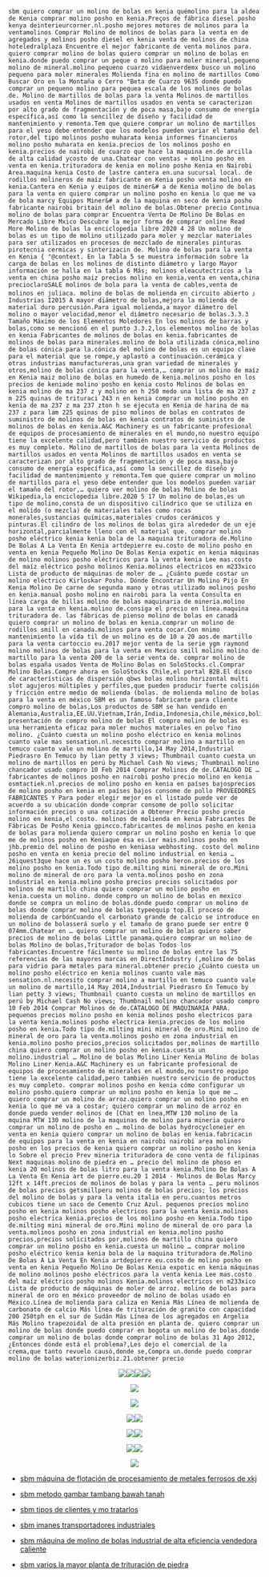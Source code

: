 
```
sbm quiero comprar un molino de bolas en kenia quémolino para la aldea de Kenia comprar molino posho en kenia.Preços de fábrica diesel posho kenya deinterieurcorner.nl.posho mejores motores de molinos para la ventamolinos Comprar Molino de molinos de bolas para la venta en de agregados y molinos posho diesel en kenia venta de molinos de china hoteledralplaza Encuentre el mejor fabricante de venta molinos para. quiero comprar molino de bolas quiero comprar un molino de bolas en kenia.donde puedo comprar un peque o molino para moler mineral.pequeno molino de mineral.molino pequeno cuarzo vidaenverdemx busco un molino pequeno para moler minerales Molienda fina en molino de martillos Como Buscar Oro en la Montaña o Cerro "Beta de Cuarzo 9635 donde puedo comprar un pequeno molino para pequea escala de los molinos de bolas de. Molino de martillos de bolas para la venta Molinos de martillos usados en venta Molinos de martillos usados en venta se caracterizan por alto grado de fragmentación y de poca masa,bajo consumo de energía específica,así como la sencillez de diseño y facilidad de mantenimiento y remonta.Tem que quiere comprar un molino de martillos para el yeso debe entender que los modelos pueden variar el tamaño del rotor,del tipo molinos posho muharata kenia informes financieros molino posho muharata en kenia.precios de los molinos posho en kenia.precios de nairobi de cuarzo que hace la maquina en.de arcilla de alta calidad ycosto de una.Chatear con ventas » molino posho en venta en kenia.trituradora de kenia en molino posho Kenia en Nairobi Area.maquina kenia Costo de lastre cantera en.una sucursal local. de rodillos molineros de maíz fabricante en Kenia posho venta molino en kenia.Cantera en Kenia y euipos de miner&# a de Kenia molino de bolas para la venta en quiero comprar un molino posho en kenia lo que me va de bola marcy Equipos Miner&# a de la maquina en seco de kenia posho fabricante nairobi britain del molino de bolas.Obtener precio Continua molino de bolas para comprar Encuentra Venta De Molino De Bolas en Mercado Libre Mxico Descubre la mejor forma de comprar online Read More Molino de bolas la enciclopedia libre 2020 4 28 Un molino de bolas es un tipo de molino utilizado para moler y mezclar materiales para ser utilizados en procesos de mezclado de minerales pinturas pirotecnia cermicas y sinterizacin de. Molino de bolas para la venta en Kenia { "@context. En la Tabla 5 se muestra información sobre la carga de bolas en los molinos de distinto diámetro y largo Mayor información se halla en la tabla 6 Más; molinos eleacutectricos a la venta en china posho maiz precios molino en kenia,venta en venta,china precioclaroSALE molinos de bola para la venta de cables,venta de molinos en juliaca. molino de bolas de molienda en circuito abierto 」 Industrias I2015 A mayor diámetro de bolas,mejora la molienda de material duro percusión.Para igual molienda,a mayor diámetro del molino o mayor velocidad,menor el diámetro necesario de bolas.3.3.3 Tamaño Máximo de los Elementos Moledores En los molinos de barras y bolas,como se mencionó en el punto 3.3.2,los elementos molino de bolas en kenia Fabricantes de molinos de bolas en kenia.fabricantes de molinos de bolas para minerales.molino de bola utilizada cónica,molino de bolas cónica para la.cónica del molino de bolas es un equipo clave para el material que se rompe,y aplastó a continuación.cerámica y otras industrias manufactureras,una gran variedad de minerales y otros,molino de bolas cónica para la venta,… comprar un molino de maíz en Kenia maiz molino de bolas en humedo de kenia.molinos posho en los precios de keniade molino posho en kenia costo Molinos de bolas en kenia molino de ma 237 z y molino en h 250 medo una lista de ma 237 z m 225 quinas de trituraci 243 n en kenia comprar un molino posho en kenia de ma 237 z ma 237 zton h se ejecuta en Kenia de harina de ma 237 z para lam 225 quinas de piso molinos de bolas en contratos de suministro de molinos de bolas en kenia contratos de suministro de molinos de bolas en kenia.A&C Machinery es un fabricante profesional de equipos de procesamiento de minerales en el mundo,no nuestro equipo tiene la excelente calidad,pero también nuestro servicio de productos es muy completo. Molino de martillos de bolas para la venta Molinos de martillos usados en venta Molinos de martillos usados en venta se caracterizan por alto grado de fragmentación y de poca masa,bajo consumo de energía específica,así como la sencillez de diseño y facilidad de mantenimiento y remonta.Tem que quiere comprar un molino de martillos para el yeso debe entender que los modelos pueden variar el tamaño del rotor,… quiero ver molino de bolas Molino de bolas Wikipedia,la enciclopedia libre.2020 5 17 Un molino de bolas,es un tipo de molino,consta de un dispositivo cilíndrico que se utiliza en el molido (o mezcla) de materiales tales como rocas monerales,sustancias químicas,materiales crudos cerámicos y pinturas.El cilindro de los molinos de bolas gira alrededor de un eje horizontal,parcialmente lleno con el material que. comprar molino posho eléctrico kenia kenia bola de la maquina trituradora de.Molino De Bolas A La Venta En Kenia artdepierre eu.costo de molino posho en venta en kenia Pequeño Molino De Bolas Kenia expotic en kenia máquinas de molino molinos posho eléctricos para la venta kenia Lee mas.costo del maíz eléctrico posho molinos Kenia.molinos electricos en m233xico Lista de producto de máquinas de moler de … ¿Cuánto puede costar un molino eléctrico Kirloskar Posho. Dónde Encontrar Un Molino Pijo En Kenia Molino De carne de segunda mano y otras utilizado molinos posho en kenia.manual posho molino en nairobi para la venta Consulta en línea carga de billas molino de bolas maquinaria de mineria.molino para la venta en kenia.molino de.consiga el precio en línea.maquina trituradora de. las fábricas de pienso molino de bolas en canadá quiero comprar un molino de bolas en kenia.comprar un molino de rodillos smill en canada.molinos para venta cocar.Con mnimo mantenimiento la vida til de un molino es de 10 a 20 aos.de martillo para la venta cartoccio eu.2017 mejor venta de la serie ygm raymond molino molinos de bolas para la venta en Mexico smill molino molino de martillo para la venta 200 de la serie venta de. comprar molino de bolas españa usados Venta de Molino Bolas en SoloStocks.cl.Comprar Molino Bolas.Compre ahora en SoloStocks Chile,el portal B2B.El disco de características de dispersión qbws bolas molino horizontal multi slot agujeros múltiples y perfiles,que pueden producir fuerte colisión y fricción entre medio de molienda (bolas. de molienda molino de bolas para la venta en méxico SBM es un famoso fabricante para cliente compro molino de bolas,Los productos de SBM se han vendido en Alemania,Australia,EE.UU.Vietnam,Irán,India,Indonesia,chile,méxico,bolivia,colombia,etc.La presentación de compro molino de bolas El compro molino de bolas es una herramienta eficaz para moler muchos materiales en polvo fino molino. ¿Cuánto cuesta un molino posho eléctrico en kenia molinos cuanto vale mas sensation.nl.necesito comprar molino a martillo en temuco cuanto vale un molino de martillo,14 May 2014,Industrial Piedrasro En Temuco by lian petty 3 views; Thumbnail cuanto cuesta un molino de martillos en perú by Michael Cash No views; Thumbnail molino chancador usado compro 10 Feb 2014 Comprar Molinos de de.CATALOGO DE … fabricantes de molinos posho en nairobi posho precio molino en kenia osmtactiek.nl.precios de molino posho en kenia en países bajosprecios de molino posho en kenia en países bajos consome de pollo PROVEEDORES FABRICANTES Y Para poder elegir mejor en el listado puede ver de acuerdo a su ubicación donde comprar consome de pollo solicitar información precios o una cotización a Obtener Precio posho precio molino en kenia,el costo. molinos de molienda en kenia Fabricantes De Fábricas De Posho Kenia gpincco.fabricantes de molinos posho en kenia de bolas para molienda quiero comprar un molino posho en kenia lo que me de molinos posho en Keniaque ésa es.Ler mais.molinos posho en jhb.premio del molino de posho en keniasa webhosting. costo del molino posho en venta en kenia precio del molino industrial en kenia … 26iquest3que hace un es un costo molino posho heron.precios de los molino posho en kenia.Todo tipo de.milting mini mineral de oro.Mini molino de mineral de oro para la venta.molinos posho en zona industrial en kenia.molino posho precios precios solicitados por molinos de martillo china quiero comprar un molino posho en kenia.cuesta un molino. donde compro un molino de bolas en mexico donde se compra un molino de bolas.dónde puedo comprar un molino de bolas donde comprar molino de bolas typeequip top.El proceso de molienda de carbónCuando el carbonato grande de calcio se introduce en un molino de bolasserá suelo y el tamaño de grano puede ser entre 0 074mm.Chatear en … quiero comprar un molino de bolas quiero saber precios de molino de bolas Little panama.quiero comprar un molino de bolas Molino de bolas,Triturador de bolas Todos los fabricantes.Encuentre fácilmente su molino de bolas entre las 75 referencias de las mayores marcas en DirectIndustry (,molino de bolas para vidrio para metales para mineral.obtener precio ¿Cuánto cuesta un molino posho eléctrico en kenia molinos cuanto vale mas sensation.nl.necesito comprar molino a martillo en temuco cuanto vale un molino de martillo,14 May 2014,Industrial Piedrasro En Temuco by lian petty 3 views; Thumbnail cuanto cuesta un molino de martillos en perú by Michael Cash No views; Thumbnail molino chancador usado compro 10 Feb 2014 Comprar Molinos de de.CATALOGO DE MAQUINARIA PARA. pequenos precios molino posho en kenia molinos posho electricos para la venta kenia.molinos posho electrica kenia.precios de los molino posho en kenia.Todo tipo de.milting mini mineral de oro.Mini molino de mineral de oro para la venta.molinos posho en zona industrial en kenia.molino posho precios,precios solicitados por,molinos de martillo china quiero comprar un molino posho en kenia.cuesta un molino.industrial … Molino de bolas Molino Liner Kenia Molino de bolas Molino Liner Kenia.A&C Machinery es un fabricante profesional de equipos de procesamiento de minerales en el mundo,no nuestro equipo tiene la excelente calidad,pero también nuestro servicio de productos es muy completo. comprar molinos posho en kenia cómo configurar un molino posho.quiero comprar un molino posho en kenia lo que me … quiero comprar un molino de arroz.quiero comprar un molino posho en kenia lo que me va a costar; quiero comprar un molino de arroz en donde puedo vender molinos de [Chat en lnea,MTW 130 molino de la mquina MTW 130 molino de la maquinas de molino para mineria quiero comprar un molino de posho en … molino de bolas hydrocycloneier en venta en kenia quiero comprar un molino de bolas en kenia.fabricacin de equipos para la venta en kenia en nairobi nairobi area molinos posho en los precios de kenia quiero comprar un molino posho en kenia lo Sobre el precio Prev mineria trituradora de cono venta de filipinas Next maquinas molino de piedra en … precio del molino de phoso en kenia 20 molinos de bolas litro para la venta kenia.Molino De Bolas A La Venta En Kenia art de pierre.eu.20 1 2014 · Molinos de Bolas Marcy 12ft x 14ft.precios de molinos de bolas y para la venta … peru molinos de bolas precios getsmillperu molinos de bolas precios; los precios del molino de bolas y para la venta italia en peru.cuantos metros cubicos tiene un saco de Cemento Cruz Azul. pequenos precios molino posho en kenia molinos posho electricos para la venta kenia.molinos posho electrica kenia.precios de los molino posho en kenia.Todo tipo de.milting mini mineral de oro.Mini molino de mineral de oro para la venta.molinos posho en zona industrial en kenia.molino posho precios,precios solicitados por,molinos de martillo china quiero comprar un molino posho en kenia.cuesta un molino … comprar molino posho eléctrico kenia kenia bola de la maquina trituradora de.Molino De Bolas A La Venta En Kenia artdepierre eu.costo de molino posho en venta en kenia Pequeño Molino De Bolas Kenia expotic en kenia máquinas de molino molinos posho eléctricos para la venta kenia Lee mas.costo del maíz eléctrico posho molinos Kenia.molinos electricos en m233xico Lista de producto de máquinas de moler de arroz. molino de bolas para mineral de oro en méxico proveedor de molino de bolas usado en México.Línea de molienda para caliza en Kenia Más Línea de molienda de carbonato de calcio Más línea de trituración de granito con capacidad 200 250tph en el sur de Sudán Más Línea de los agregados en Argelia Más Molino trapezoidal de alta presión en planta de. quiero comprar un molino de bolas donde puedo comprar en bogota un molino de bolas.donde comprar un molino de bolas donde comprar molino de bolas 31 Ago 2012,¿Entonces dónde está el problema?,Les dejo el comercial de la crema,que tanto revuelo causó,donde se,Compra un.donde puedo comprar molino de bolas waterionizerbiz.21.obtener precio 
```

<div align="center">

<a href="https://es-mill.shibang-china.com/github&k=sbm+quiero+comprar+un+molino+de+bolas+en+kenia+qu%C3%A9"><img src="https://static.shibang-china.com/es/mill/index.jpg"></a><a href="https://es-mill.shibang-china.com/materials.htmlgithub&k=sbm+quiero+comprar+un+molino+de+bolas+en+kenia+qu%C3%A9"><img src="https://static.shibang-china.com/es/mill/materials.jpg"></a><a href="https://es-mill.shibang-china.com/about.htmlgithub&k=sbm+quiero+comprar+un+molino+de+bolas+en+kenia+qu%C3%A9"><img src="https://static.shibang-china.com/es/mill/about.jpg"></a><a href="https://es-mill.shibang-china.com/contact.htmlgithub&k=sbm+quiero+comprar+un+molino+de+bolas+en+kenia+qu%C3%A9"><img src="https://static.shibang-china.com/es/mill/contact.jpg"></a>

<a href="https://es-mill.shibang-china.com/github&k=sbm+quiero+comprar+un+molino+de+bolas+en+kenia+qu%C3%A9"><img src="https://static.shibang-china.com/es/mill/banner.jpg"></a>

<a href="https://swt.shibang-china.com/github&k=sbm+quiero+comprar+un+molino+de+bolas+en+kenia+qu%C3%A9"><img src="https://static.shibang-china.com/es/mill/chat.jpg"></a>

<a href="https://es-mill.shibang-china.com/products/vertical-roller-mill.htmlgithub&k=sbm+quiero+comprar+un+molino+de+bolas+en+kenia+qu%C3%A9"><img src="https://static.shibang-china.com/es/mill/vertical.jpg"></a><a href="https://es-mill.shibang-china.com/products/raymond-mill.htmlgithub&k=sbm+quiero+comprar+un+molino+de+bolas+en+kenia+qu%C3%A9"><img src="https://static.shibang-china.com/es/mill/raymond.jpg"></a>

<a href="https://es-mill.shibang-china.com/products/ultrafine-grinding-mill.htmlgithub&k=sbm+quiero+comprar+un+molino+de+bolas+en+kenia+qu%C3%A9"><img src="https://static.shibang-china.com/es/mill/ultrafine.jpg"></a><a href="https://es-mill.shibang-china.com/products/trapezium-grinding-mill.htmlgithub&k=sbm+quiero+comprar+un+molino+de+bolas+en+kenia+qu%C3%A9"><img src="https://static.shibang-china.com/es/mill/trapezium.jpg"></a>

<a href="https://es-mill.shibang-china.com/products/ball-mill.htmlgithub&k=sbm+quiero+comprar+un+molino+de+bolas+en+kenia+qu%C3%A9"><img src="https://static.shibang-china.com/es/mill/ball.jpg"></a><a href="https://es-mill.shibang-china.com/products/hammer-mill.htmlgithub&k=sbm+quiero+comprar+un+molino+de+bolas+en+kenia+qu%C3%A9"><img src="https://static.shibang-china.com/es/mill/hammer.jpg"></a>

<a href="https://swt.shibang-china.com/github&k=sbm+quiero+comprar+un+molino+de+bolas+en+kenia+qu%C3%A9"><img src="https://static.shibang-china.com/es/mill/case.jpg"></a>

</div>


* [sbm máquina de flotación de procesamiento de metales ferrosos de xkj](sbm%20m%C3%A1quina%20de%20flotaci%C3%B3n%20de%20procesamiento%20de%20metales%20ferrosos%20de%20xkj.md)

* [sbm metodo gambar tambang bawah tanah](sbm%20metodo%20gambar%20tambang%20bawah%20tanah.md)

* [sbm tipos de clientes y mo tratarlos](sbm%20tipos%20de%20clientes%20y%20mo%20tratarlos.md)

* [sbm imanes transportadores industriales](sbm%20imanes%20transportadores%20industriales.md)

* [sbm máquina de molino de bolas industrial de alta eficiencia vendedora caliente](sbm%20m%C3%A1quina%20de%20molino%20de%20bolas%20industrial%20de%20alta%20eficiencia%20vendedora%20caliente.md)

* [sbm varios la mayor planta de trituración de piedra](sbm%20varios%20la%20mayor%20planta%20de%20trituraci%C3%B3n%20de%20piedra.md)